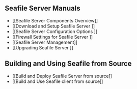 ## Seafile Server Manuals

* [[Seafile Server Components Overview]]
* [[Download and Setup Seafile Server ]]
* [[Seafile Server Configuration Options ]]
* [[Firewall Settings for Seafile Server ]]
* [[Seafile Server Management]]
* [[Upgrading Seafile Server ]]

## Building and Using Seafile from Source

* [[Build and Deploy Seafile Server from source]]
* [[Build and Use Seafile client from source]]